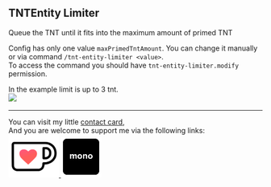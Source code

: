 ## TNTEntity Limiter
Queue the TNT until it fits into the maximum amount of primed TNT

Config has only one value `maxPrimedTntAmount`. You can change it manually or via command `/tnt-entity-limiter <value>`.<br>
To access the command you should have `tnt-entity-limiter.modify` permission.

In the example limit is up to 3 tnt. <br>
![](tnt.gif)

---
You can visit my little [contact card](https://somykos.github.io/web/), <br>
And you are welcome to support me via the following links:<br>
<a href="https://ko-fi.com/somyk">
<img src="https://raw.githubusercontent.com/somykOS/web/c03742bd86ca2ce0f6f39bcd3cfe683ad98926a2/public/external/kofi_s_logo_nolabel.svg" alt="ko-fi" width="100"/>
</a>
<a href="https://send.monobank.ua/jar/8RCzun35pC">
<img src="https://raw.githubusercontent.com/somykOS/web/5ac2e685429eb0cc369dc220ce3b93d2a22893c0/public/external/monobank_logo.svg" alt="monobank" width="80"/>
</a>